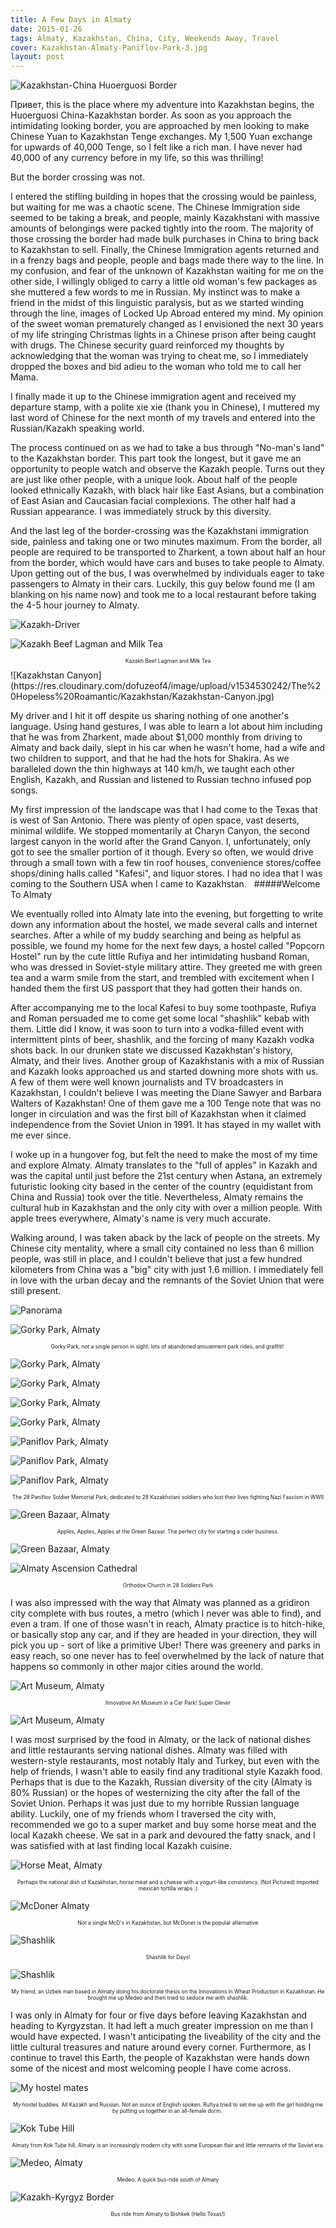```yaml
---
title: A Few Days in Almaty
date: 2015-01-26
tags: Almaty, Kazakhstan, China, City, Weekends Away, Travel
cover: Kazakhstan-Almaty-Paniflov-Park-3.jpg
layout: post
---
```


![Kazakhstan-China Huoerguosi Border](https://res.cloudinary.com/dofuzeof4/image/upload/v1534530244/The%20Hopeless%20Roamantic/Kazakhstan/Kazakhstan-Huoerguosi-Border.jpg)

<span class="first-letter">Привет</span>, this is the place where my adventure into Kazakhstan begins, the Huoerguosi China-Kazakhstan border. As soon as you approach the intimidating looking border, you are approached by men looking to make Chinese Yuan to Kazakhstan Tenge exchanges. My 1,500 Yuan exchange for upwards of 40,000 Tenge, so I felt like a rich man. I have never had 40,000 of any currency before in my life, so this was thrilling!

But the border crossing was not. 

I entered the stifling building in hopes that the crossing would be painless, but waiting for me was a chaotic scene. The Chinese Immigration side seemed to be taking a break, and people, mainly Kazakhstani with massive amounts of belongings were packed tightly into the room. The majority of those crossing the border had made bulk purchases in China to bring back to Kazakhstan to sell. Finally, the Chinese Immigration agents returned and in a frenzy bags and people, people and bags made there way to the line. In my confusion, and fear of the unknown of Kazakhstan waiting for me on the other side, I willingly obliged to carry a little old woman's few packages as she muttered a few words to me in Russian. My instinct was to make a friend in the midst of this linguistic paralysis, but as we started winding through the line, images of Locked Up Abroad entered my mind. My opinion of the sweet woman prematurely changed as I envisioned the next 30 years of my life stringing Christmas lights in a Chinese prison after being caught with drugs. The Chinese security guard reinforced my thoughts by acknowledging that the woman was trying to cheat me, so I immediately dropped the boxes and bid adieu to the woman who told me to call her Mama. 

I finally made it up to the Chinese immigration agent and received my departure stamp, with a polite xie xie (thank you in Chinese), I muttered my last word of Chinese for the next month of my travels and entered into the Russian/Kazakh speaking world. 

The process continued on as we had to take a bus through "No-man's land" to the Kazakhstan border. This part took the longest, but it gave me an opportunity to people watch and observe the Kazakh people. Turns out they are just like other people, with a unique look. About half of the people looked ethnically Kazakh, with black hair like East Asians, but a combination of East Asian and Caucasian facial complexions. The other half had a Russian appearance. I was immediately struck by this diversity. 

And the last leg of the border-crossing was the Kazakhstani immigration side, painless and taking one or two minutes maximum. From the border, all people are required to be transported to Zharkent, a town about half an hour from the border, which would have cars and buses to take people to Almaty. Upon getting out of the bus, I was overwhelmed by individuals eager to take passengers to Almaty in their cars. Luckily, this guy below found me (I am blanking on his name now) and took me to a local restaurant before taking the 4-5 hour journey to Almaty. 

![Kazakh-Driver](https://res.cloudinary.com/dofuzeof4/image/upload/v1534530242/The%20Hopeless%20Roamantic/Kazakhstan/Kazakhstan-Driver.jpg)

![Kazakh Beef Lagman and Milk Tea](https://res.cloudinary.com/dofuzeof4/image/upload/v1534530243/The%20Hopeless%20Roamantic/Kazakhstan/Kazakhstan-Beef-Lagman-Kazakh-Tea.jpg)
<center><p style="font-size: .6em;">Kazakh Beef Lagman and Milk Tea</p></center>
![Kazakhstan Canyon](https://res.cloudinary.com/dofuzeof4/image/upload/v1534530242/The%20Hopeless%20Roamantic/Kazakhstan/Kazakhstan-Canyon.jpg)

My driver and I hit it off despite us sharing nothing of one another's language. Using hand gestures, I was able to learn a lot about him including that he was from Zharkent, made about $1,000 monthly from driving to Almaty and back daily, slept in his car when he wasn't home, had a wife and two children to support, and that he had the hots for Shakira. As we baralleled down the thin highways at 140 km/h, we taught each other English, Kazakh, and Russian and listened to Russian techno infused pop songs. 

My first impression of the landscape was that I had come to the Texas that is west of San Antonio. There was plenty of open space, vast deserts, minimal wildlife. We stopped momentarily at Charyn Canyon, the second largest canyon in the world after the Grand Canyon. I, unfortunately, only got to see the smaller portion of it though. Every so often, we would drive through a small town with a few tin roof houses, convenience stores/coffee shops/dining halls called "Kafesi", and liquor stores. I had no idea that I was coming to the Southern USA when I came to Kazakhstan.
 
#####Welcome To Almaty

We eventually rolled into Almaty late into the evening, but forgetting to write down any information about the hostel, we made several calls and internet searches. After a while of my buddy searching and being as helpful as possible, we found my home for the next few days, a hostel called "Popcorn Hostel" run by the cute little Rufiya and her intimidating husband Roman, who was dressed in Soviet-style military attire. They greeted me with green tea and a warm smile from the start, and trembled with excitement when I handed them the first US passport that they had gotten their hands on. 

After accompanying me to the local Kafesi to buy some toothpaste, Rufiya and Roman persuaded me to come get some local "shashlik" kebab with them. Little did I know, it was soon to turn into a vodka-filled event with intermittent pints of beer, shashlik, and the forcing of many Kazakh vodka shots back. In our drunken state we discussed Kazakhstan's history, Almaty, and their lives. Another group of Kazakhstanis with a mix of Russian and Kazakh looks approached us and started downing more shots with us. A few of them were well known journalists and TV broadcasters in Kazakhstan, I couldn't believe I was meeting the Diane Sawyer and Barbara Walters of Kazakhstan! One of them gave me a 100 Tenge note that was no longer in circulation and was the first bill of Kazakhstan when it claimed independence from the Soviet Union in 1991. It has stayed in my wallet with me ever since. 

I woke up in a hungover fog, but felt the need to make the most of my time and explore Almaty. Almaty translates to the "full of apples" in Kazakh and was the capital until just before the 21st century when Astana, an extremely futuristic looking city based in the center of the country (equidistant from China and Russia) took over the title. Nevertheless, Almaty remains the cultural hub in Kazakhstan and the only city with over a million people. With apple trees everywhere, Almaty's name is very much accurate. 

Walking around, I was taken aback by the lack of people on the streets. My Chinese city mentality, where a small city contained no less than 6 million people, was still in place, and I couldn't believe that just a few hundred kilometers from China was a "big" city with just 1.6 million. I immediately fell in love with the urban decay and the remnants of the Soviet Union that were still present.

![Panorama](https://res.cloudinary.com/dofuzeof4/image/upload/v1534530243/The%20Hopeless%20Roamantic/Kazakhstan/Kazakhstan-Almaty-Panoram.jpg)

![Gorky Park, Almaty](https://res.cloudinary.com/dofuzeof4/image/upload/v1534530248/The%20Hopeless%20Roamantic/Kazakhstan/Kazakhstan-Almaty-Gorky_Park-1.jpg)
<center><p style="font-size: .6em;">Gorky Park, not a single person in sight, lots of abandoned amusement park rides, and graffiti! </p></center>

![Gorky Park, Almaty](https://res.cloudinary.com/dofuzeof4/image/upload/v1534530247/The%20Hopeless%20Roamantic/Kazakhstan/Kazakhstan-Almaty-Gorky_Park-2.jpg)

![Gorky Park, Almaty](https://res.cloudinary.com/dofuzeof4/image/upload/v1534530247/The%20Hopeless%20Roamantic/Kazakhstan/Kazakhstan-Almaty-Gorky_Park-4.jpg)

![Gorky Park, Almaty](https://res.cloudinary.com/dofuzeof4/image/upload/v1534530247/The%20Hopeless%20Roamantic/Kazakhstan/Kazakhstan-Almaty-Gorky_Park-3.jpg)

![Gorky Park, Almaty](https://res.cloudinary.com/dofuzeof4/image/upload/v1534530247/The%20Hopeless%20Roamantic/Kazakhstan/Kazakhstan-Almaty-Gorky_Park-5.jpg)

![Paniflov Park, Almaty](https://res.cloudinary.com/dofuzeof4/image/upload/v1534530245/The%20Hopeless%20Roamantic/Kazakhstan/Kazakhstan-Almaty-Paniflov-Park.jpg)

![Paniflov Park, Almaty](https://res.cloudinary.com/dofuzeof4/image/upload/v1534530245/The%20Hopeless%20Roamantic/Kazakhstan/Kazakhstan-Almaty-Paniflov-Park-2.jpg)

![Paniflov Park, Almaty](https://res.cloudinary.com/dofuzeof4/image/upload/v1534530245/The%20Hopeless%20Roamantic/Kazakhstan/Kazakhstan-Almaty-Paniflov-Park-3.jpg)
<center><p style="font-size: .6em;">The 28 Paniflov Soldier Memorial Park, dedicated to 28 Kazakhstani soldiers who lost their lives fighting Nazi Fascism in WWII</p></center>

![Green Bazaar, Almaty](https://res.cloudinary.com/dofuzeof4/image/upload/v1534530247/The%20Hopeless%20Roamantic/Kazakhstan/Kazakhstan-Almaty-Green-Bazaar.jpg)
<center><p style="font-size: .6em;">Apples, Apples, Apples at the Green Bazaar. The perfect city for starting a cider business.</p></center>

![Green Bazaar, Almaty](https://res.cloudinary.com/dofuzeof4/image/upload/v1534530248/The%20Hopeless%20Roamantic/Kazakhstan/Kazakhstan-Almaty-Apples.jpg)

![Almaty Ascension Cathedral](https://res.cloudinary.com/dofuzeof4/image/upload/v1534530248/The%20Hopeless%20Roamantic/Kazakhstan/Kazakhstan-Almaty-Ascension-Cathedral.jpg)
<center><p style="font-size: .6em;">Orthodox Church in 28 Soldiers Park</p></center>

I was also impressed with the way that Almaty was planned as a gridiron city complete with bus routes, a metro (which I never was able to find), and even a tram. If one of those wasn't in reach, Almaty practice is to hitch-hike, or basically stop any car, and if they are headed in your direction, they will pick you up - sort of like a primitive Uber! There was greenery and parks in easy reach, so one never has to feel overwhelmed by the lack of nature that happens so commonly in other major cities around the world.

![Art Museum, Almaty](https://res.cloudinary.com/dofuzeof4/image/upload/v1534530244/The%20Hopeless%20Roamantic/Kazakhstan/Kazakhstan-Almaty-Museum.jpg) 
<center><p style="font-size: .6em;">Innovative Art Museum in a Car Park! Super Clever</p></center>

![Art Museum, Almaty](https://res.cloudinary.com/dofuzeof4/image/upload/v1534530246/The%20Hopeless%20Roamantic/Kazakhstan/Kazakhstan-Almaty-Museum-2.jpg) 

I was most surprised by the food in Almaty, or the lack of national dishes and little restaurants serving national dishes. Almaty was filled with western-style restaurants, most notably Italy and Turkey, but even with the help of friends, I wasn't able to easily find any traditional style Kazakh food. Perhaps that is due to the Kazakh, Russian diversity of the city (Almaty is 80% Russian) or the hopes of westernizing the city after the fall of the Soviet Union. Perhaps it was just due to my horrible Russian language ability. Luckily, one of my friends whom I traversed the city with, recommended we go to a super market and buy some horse meat and the local Kazakh cheese. We sat in a park and devoured the fatty snack, and I was satisfied with at last finding local Kazakh cuisine. 

![Horse Meat, Almaty](https://res.cloudinary.com/dofuzeof4/image/upload/v1534530246/The%20Hopeless%20Roamantic/Kazakhstan/Kazakhstan-Almaty-Horse-Meat.jpg)
<center><p style="font-size: .6em;">Perhaps the national dish of Kazakhstan, horse meat and a cheese with a yogurt-like consistency. (Not Pictured) imported mexican tortilla wraps :)</p></center>

![McDoner Almaty](https://res.cloudinary.com/dofuzeof4/image/upload/v1534530245/The%20Hopeless%20Roamantic/Kazakhstan/Kazakhstan-Almaty-McDoner.jpg)
<center><p style="font-size: .6em;">Not a single McD's in Kazakhstan, but McDoner is the popular alternative</p></center>

![Shashlik](https://res.cloudinary.com/dofuzeof4/image/upload/v1534530242/The%20Hopeless%20Roamantic/Kazakhstan/Kazakhstan-Almaty-Shashlik.jpg)
<center><p style="font-size: .6em;">Shashlik for Days!</p></center>

![Shashlik](https://res.cloudinary.com/dofuzeof4/image/upload/v1534530243/The%20Hopeless%20Roamantic/Kazakhstan/Kazakhstan-Almaty-Shashlik-2.jpg)
<center><p style="font-size: .6em;">My friend, an Uzbek man based in Almaty doing his doctorate thesis on the Innovations in Wheat Production in Kazakhstan. He brought me up Medeo and then tried to seduce me with shashlik.</p></center>


I was only in Almaty for four or five days before leaving Kazakhstan and heading to Kyrgyzstan. It had left a much greater impression on me than I would have expected. I wasn't anticipating the liveability of the city and the little cultural treasures and nature around every corner. Furthermore, as I continue to travel this Earth, the people of Kazakhstan were hands down some of the nicest and most welcoming people I have come across.

![My hostel mates](https://res.cloudinary.com/dofuzeof4/image/upload/v1534530246/The%20Hopeless%20Roamantic/Kazakhstan/Kazakhstan-Almaty-Hostel-People.jpg)
<center><p style="font-size: .6em;">My hostel buddies. All Kazakh and Russian. Not an ounce of English spoken. Rufiya tried to set me up with the girl holding me by putting us together in an all-female dorm. </p></center>

![Kok Tube Hill](https://res.cloudinary.com/dofuzeof4/image/upload/v1534530246/The%20Hopeless%20Roamantic/Kazakhstan/Kazakhstan-Almaty-Kok-Tube.jpg)
<center><p style="font-size: .6em;">Almaty from Kok Tube hill. Almaty is an increasingly modern city with some European flair and little remnants of the Soviet era.</p></center>

![Medeo, Almaty](https://res.cloudinary.com/dofuzeof4/image/upload/v1534530245/The%20Hopeless%20Roamantic/Kazakhstan/Kazakhstan-Almaty-Medeo.jpg)
<center><p style="font-size: .6em;">Medeo, A quick bus-ride south of Almaty</p></center>

![Kazakh-Kyrgyz Border](https://res.cloudinary.com/dofuzeof4/image/upload/v1534530242/The%20Hopeless%20Roamantic/Kazakhstan/Kazakhstan-Kyryszstan-Border.jpg)
<center><p style="font-size: .6em;">Bus ride from Almaty to Bishkek (Hello Texas!)</p></center>


